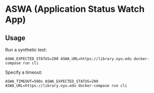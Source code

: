 # ASWA (Application Status Watch App)

## Usage

Run a synthetic test:

```
ASWA_EXPECTED_STATUS=200 ASWA_URL=https://library.nyu.edu docker-compose run cli
```

Specify a timeout:

```
ASWA_TIMEOUT=500s ASWA_EXPECTED_STATUS=200 ASWA_URL=https://library.nyu.edu docker-compose run cli
```
